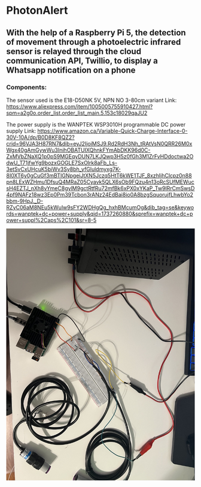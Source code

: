 # PhotonAlert
## With the help of a Raspberry Pi 5, the detection of movement through a photoelectric infrared sensor is relayed through the cloud communication API, Twillio, to display a Whatsapp notification on a phone

### Components:
The sensor used is the E18-D50NK 5V, NPN NO 3-80cm variant
Link:
https://www.aliexpress.com/item/1005005755910427.html?spm=a2g0o.order_list.order_list_main.5.153c18029qaJU2 

The power supply is the WANPTEK WSP3010H programmable DC power supply
Link: 
https://www.amazon.ca/Variable-Quick-Charge-Interface-0-30V-10A/dp/B0D8KF8QZ2?crid=96VJA3H87RN7&dib=eyJ2IjoiMSJ9.Rd2RdH3Nh_tRAtVsN0QRR26M0xWgx40gAmGywWu3InihOBATUIXQhnkFYmAbDKK96d0C-ZxMVbZNaXQ1p0pS9MGEqyDUN7LKJQwp3H5z0fGh3M1ZrFvHDdoctwa2OdwU_T71jfwYg9bozxGOGLE7SxOlrk8aFb_Ls-3etSvCxUHcuK5biWv3Sy8bh_yfGluldmyxg7K-8I0XT6y0gCuGf3mBTIGNpgeiJtXN5Jczq5HtT6kWE1TJF_8xzhIjhClcpz0n88pn8LExWZHmu1DfsuQ4MRaZ05Cyavk5QLX6sOb9FQzu4n13oRcSUfMEWucsH4EZTJ_nXh8vYmeC8gylM9gctRtfRu72mfBk6xPX0xYKaP_Tw9lRrCmSwsD4pf9NAFz18wz3Ep0Pm39Tcbon3rANz24EdBai8io0A8bzgSquorujfLhwbYo2bbm-9HpJ._D-RZyC06aM8NEu5kWulw9sFY2WDHgQg_hxhBMcumOg&dib_tag=se&keywords=wanptek+dc+power+supply&qid=1737260880&sprefix=wanptek+dc+power+suppl%2Caps%2C101&sr=8-5

![Image of Completed Circuit](IMG_2516.jpeg)
